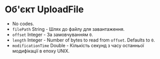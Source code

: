 # Об'єкт UploadFile

* No codes.
* `filePath` String - Шлях до файлу для завантаження.
* `offset` Integer - За замовчуванням `0`.
* `length` Integer - Number of bytes to read from `offset`. Defaults to `0`.
* `modificationTime` Double - Кількість секунд з часу останньої модифікації в епоху UNIX.
